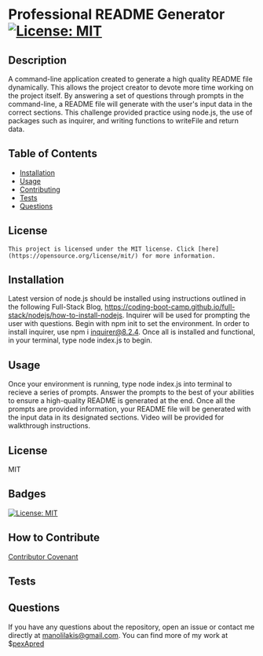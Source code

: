 # Professional README Generator [![License: MIT](https://img.shields.io/badge/License-MIT-yellow.svg)](https://opensource.org/licenses/MIT)
  
  ## Description

  A command-line application created to generate a high quality README file dynamically. This allows the project creator to devote more time working on the project itself. By answering a set of questions through prompts in the command-line, a README file will generate with the user's input data in the correct sections. This challenge provided practice using node.js, the use of packages such as inquirer, and writing functions to writeFile and return data.

  ## Table of Contents

  - [Installation](#installation)
  - [Usage](#usage)
  - [Contributing](#contributing)
  - [Tests](#tests)
  - [Questions](#questions)
  ## License 
    
    This project is licensed under the MIT license. Click [here](https://opensource.org/license/mit/) for more information.

  ## Installation

  Latest version of node.js should be installed using instructions outlined in the following Full-Stack Blog, https://coding-boot-camp.github.io/full-stack/nodejs/how-to-install-nodejs. Inquirer will be used for prompting the user with questions. Begin with npm init to set the environment. In order to install inquirer, use npm i inquirer@8.2.4. Once all is installed and functional, in your terminal, type node index.js to begin. 

  ## Usage 

  Once your environment is running, type node index.js into terminal to recieve a series of prompts. Answer the prompts to the best of your abilities to ensure a high-quality README is generated at the end. Once all the prompts are provided information, your README file will be generated with the input data in its designated sections. Video will be provided for walkthrough instructions.

  ## License

  MIT

  ## Badges

  [![License: MIT](https://img.shields.io/badge/License-MIT-yellow.svg)](https://opensource.org/licenses/MIT)
  
  ## How to Contribute

  [Contributor Covenant](https://www.contributor-covenant.org/)

  ## Tests

  

  ## Questions

  If you have any questions about the repository, open an issue or contact me directly at manolilakis@gmail.com. You can find more of my work at $[pexApred](https://github.com/pexApred/)
